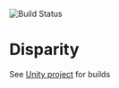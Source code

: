 ![Build Status](http://unitybuildbadge.azurewebsites.net/api/status/486ef441-c8c7-407e-bd6d-0441b0c1c275)

# Disparity #

See [Unity project](https://developer.cloud.unity3d.com/orgs/gregory-sims/projects/disparity/) for builds